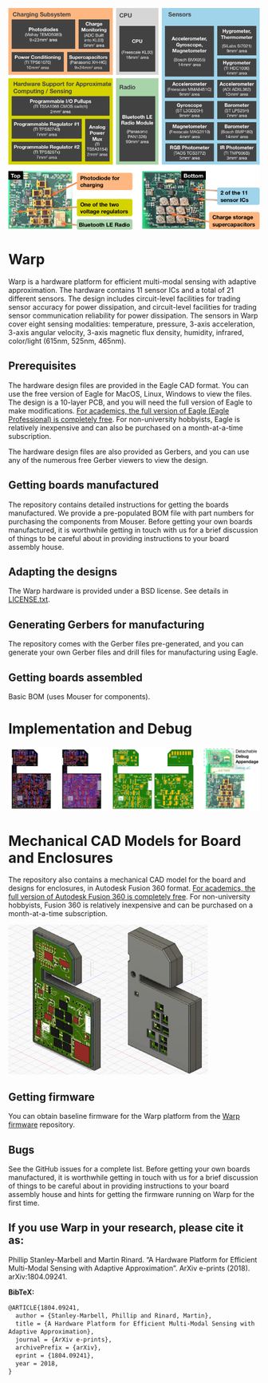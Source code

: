 ![Warp](images/warp-revA-arch.png?raw=true "Warp")

# Warp
Warp is a hardware platform for efficient multi-modal sensing with adaptive approximation. The hardware contains 11 sensor ICs and a total of 21 different sensors. The design includes circuit-level facilities for trading sensor accuracy for power dissipation, and circuit-level facilities for trading sensor communication reliability for power dissipation. The sensors in Warp cover eight sensing modalities: temperature, pressure, 3-axis acceleration, 3-axis angular velocity, 3-axis magnetic flux density, humidity, infrared, color/light (615nm, 525nm, 465nm).


## Prerequisites
The hardware design files are provided in the Eagle CAD format. You can use the free version of Eagle for MacOS, Linux, Windows to view the files. The design is a 10-layer PCB, and you will need the full version of Eagle to make modifications. [For academics, the full version of Eagle (Eagle Professional) is completely free](https://knowledge.autodesk.com/support/eagle/learn-explore/caas/sfdcarticles/sfdcarticles/Eagle-Education.html). For non-university hobbyists, Eagle is relatively inexpensive and can also be purchased on a month-at-a-time subscription.

The hardware design files are also provided as Gerbers, and you can use any of the numerous free Gerber viewers to view the design.


## Getting boards manufactured
The repository contains detailed instructions for getting the boards manufactured. We provide a pre-populated BOM file with part numbers for purchasing the components from Mouser. Before getting your own boards manufactured, it is worthwhile getting in touch with us for a brief discussion of things to be careful about in providing instructions to your board assembly house.


## Adapting the designs
The Warp hardware is provided under a BSD license. See details in [LICENSE.txt](https://github.com/physical-computation/Warp-hardware/blob/master/LICENSE.txt).


## Generating Gerbers for manufacturing
The repository comes with the Gerber files pre-generated, and you can generate your own Gerber files and drill files for manufacturing using Eagle.


## Getting boards assembled
Basic BOM (uses Mouser for components).


# Implementation and Debug
![Warp](images/warp-revA-implementation-and-debug.png?raw=true "Warp")


# Mechanical CAD Models for Board and Enclosures
The repository also contains a mechanical CAD model for the board and designs for enclosures, in Autodesk Fusion 360 format. [For academics, the full version of Autodesk Fusion 360 is completely free](https://www.autodesk.co.uk/products/fusion-360/students-teachers-educators). For non-university hobbyists, Fusion 360 is relatively inexpensive and can be purchased on a month-at-a-time subscription.

<img src="images/warp-revA-enclosure-bottom-and-board.png" height="300"><img src="images/warp-revA-enclosure-top-bottom-and-board.png" height="300">

## Getting firmware
You can obtain baseline firmware for the Warp platform from the [Warp firmware](https://github.com/physical-computation/Warp-firmware) repository.


## Bugs
See the GitHub issues for a complete list. Before getting your own boards manufactured, it is worthwhile getting in touch with us for a brief discussion of things to be careful about in providing instructions to your board assembly house and hints for getting the firmware running on Warp for the first time.


## If you use Warp in your research, please cite it as:
Phillip Stanley-Marbell and Martin Rinard. “A Hardware Platform for Efficient Multi-Modal Sensing with Adaptive Approximation”. ArXiv e-prints (2018). arXiv:1804.09241.

**BibTeX:**
````
@ARTICLE{1804.09241,
  author = {Stanley-Marbell, Phillip and Rinard, Martin},
  title = {A Hardware Platform for Efficient Multi-Modal Sensing with Adaptive Approximation},
  journal = {ArXiv e-prints},
  archivePrefix = {arXiv},
  eprint = {1804.09241},
  year = 2018,
}
````
